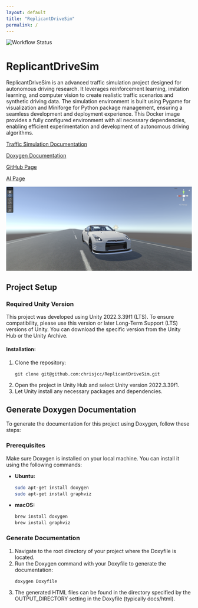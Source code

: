 ```yaml
---
layout: default
title: "ReplicantDriveSim"
permalink: /
---
```


![Workflow Status](https://github.com/chrisjcc/ReplicantDriveSim/actions/workflows/publish-gh-pages.yml/badge.svg?branch=main)

# ReplicantDriveSim

ReplicantDriveSim is an advanced traffic simulation project designed for autonomous driving research. It leverages reinforcement learning, imitation learning, and computer vision to create realistic traffic scenarios and synthetic driving data. The simulation environment is built using Pygame for visualization and Miniforge for Python package management, ensuring a seamless development and deployment experience. This Docker image provides a fully configured environment with all necessary dependencies, enabling efficient experimentation and development of autonomous driving algorithms.

[Traffic Simulation Documentation](https://chrisjcc.github.io/ReplicantDriveSim/)

[Doxygen Documentation](https://chrisjcc.github.io/ReplicantDriveSim/External/docs/html/)

[GitHub Page](https://github.com/chrisjcc/ReplicantDriveSim/)

[AI Page](https://chrisjcc.github.io/ReplicantDriveSim/rl/)

![Nissan GTR](https://raw.githubusercontent.com/chrisjcc/ReplicantDriveSim/main/External/images/NISSAN-GTR_ReplicantDriveSim.png)

## Project Setup

### Required Unity Version

This project was developed using Unity 2022.3.39f1 (LTS). To ensure compatibility, please use this version or later Long-Term Support (LTS) versions of Unity. You can download the specific version from the Unity Hub or the Unity Archive.

#### Installation:

1. Clone the repository:
    ```shell
    git clone git@github.com:chrisjcc/ReplicantDriveSim.git
    ```
2. Open the project in Unity Hub and select Unity version 2022.3.39f1.
3. Let Unity install any necessary packages and dependencies.

## Generate Doxygen Documentation

To generate the documentation for this project using Doxygen, follow these steps:

### Prerequisites

Make sure Doxygen is installed on your local machine. You can install it using the following commands:

- **Ubuntu:**
    ```bash
    sudo apt-get install doxygen
    sudo apt-get install graphviz
    ```
- **macOS:**
    ```bash
    brew install doxygen
    brew install graphviz
    ```

### Generate Documentation

1. Navigate to the root directory of your project where the Doxyfile is located.
2. Run the Doxygen command with your Doxyfile to generate the documentation:
    ```bash
    doxygen Doxyfile
    ```
3. The generated HTML files can be found in the directory specified by the OUTPUT_DIRECTORY setting in the Doxyfile (typically docs/html).

